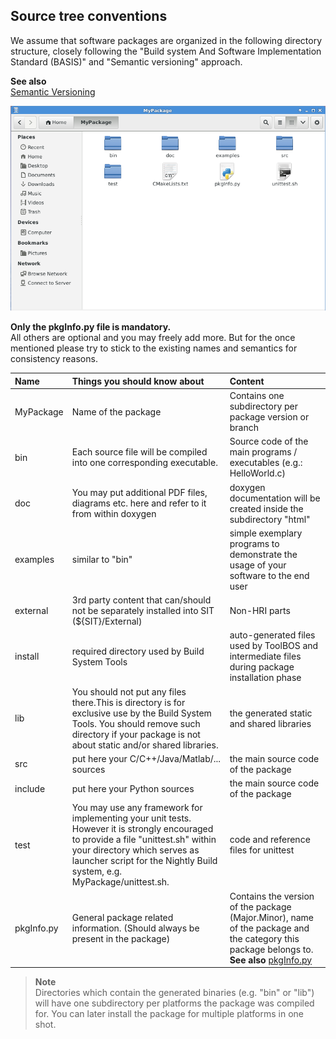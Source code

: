 ## Source tree conventions

We assume that software packages are organized in the following directory structure, closely following the
"Build system And Software Implementation Standard (BASIS)" and "Semantic versioning" approach.

**See also**  
[Semantic Versioning](https://semver.org/)

![ Typical package directory structure ](PackageStructure.png)


**Only the pkgInfo.py file is mandatory.**  
All others are optional and you may freely add more. But for the once mentioned 
please try to stick to the existing names and semantics for consistency reasons.



| Name           | Things you should know about                                                              | Content                                                              |
| :------------- |:-------------                                                                             | :-----                                                               |
| MyPackage      | Name of the package                                                                       | Contains one subdirectory per package version or branch              | 
| bin            | Each source file will be compiled into one corresponding executable.                      | Source code of the main programs / executables (e.g.: HelloWorld.c)  |
| doc            | You may put additional PDF files, diagrams etc. here and refer to it from within doxygen  | doxygen documentation will be created inside the subdirectory "html" |
| examples       | similar to "bin"                                                                          | simple exemplary programs to demonstrate the usage of your software to the end user | 
| external       | 3rd party content that can/should not be separately installed into SIT (${SIT}/External)  | Non-HRI parts                                                        |
| install        | required directory used by Build System Tools                                             | auto-generated files used by ToolBOS and intermediate files during package installation phase |
| lib            | You should not put any files there.This is directory is for exclusive use by the Build System Tools. You should remove such directory if your package is not about static and/or shared libraries.| the generated static and shared libraries |
| src            | put here your C/C++/Java/Matlab/... sources                                               | the main source code of the package |
| include        | put here your Python sources                                                              | the main source code of the package |
| test           | You may use any framework for implementing your unit tests. However it is strongly encouraged to provide a file "unittest.sh" within your directory which serves as launcher script for the Nightly Build system, e.g. MyPackage/unittest.sh. | code and reference files for unittest |
| pkgInfo.py     | General package related information. (Should always be present in the package)            | Contains the version of the package (Major.Minor), name of the package and the category this package belongs to. **See also** [pkgInfo.py](../Tools/Build%20System%20Tools/PkgInfo.md)|  


> **Note**  
>        Directories which contain the generated binaries (e.g. "bin" or "lib") will have one subdirectory per platforms 
>        the package was compiled for. You can later install the package for multiple platforms in one shot. 

